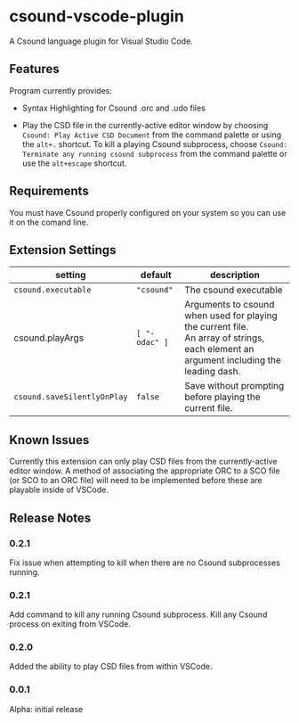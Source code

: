 <!-- markdownlint-disable MD033 -->
# csound-vscode-plugin

A Csound language plugin for Visual Studio Code.

## Features

Program currently provides:

* Syntax Highlighting for Csound .orc and .udo files

* Play the CSD file in the currently-active editor window by choosing `Csound: Play Active CSD Document` from the command palette or using the `alt+.` shortcut. To kill a playing Csound subprocess, choose `Csound: Terminate any running csound subprocess`
from the command palette or use the `alt+escape` shortcut.

## Requirements

You must have Csound properly configured on your system so you can use it on the comand line.

## Extension Settings

| setting                     | default       | description                                                                                                                                 |
| --------------------------- | ------------- | ------------------------------------------------------------------------------------------------------------------------------------------- |
| `csound.executable`         | `"csound"`    | The csound executable                                                                                                                       |
| csound.playArgs             | `[ "-odac" ]` | Arguments to csound when used for playing the current file.<br /> An array of strings, each element an argument including the leading dash. |
| `csound.saveSilentlyOnPlay` | `false`       | Save without prompting before playing the current file.                                                                                     |

## Known Issues

Currently this extension can only play CSD files from the currently-active editor window. A method of associating the appropriate
ORC to a SCO file (or SCO to an ORC file) will need to be implemented before these are playable inside of VSCode.

## Release Notes

### 0.2.1

Fix issue when attempting to kill when there are no Csound subprocesses running.

### 0.2.1

Add command to kill any running Csound subprocess. Kill any Csound process on exiting from VSCode.

### 0.2.0

Added the ability to play CSD files from within VSCode.

### 0.0.1

Alpha: initial release
